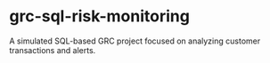 # grc-sql-risk-monitoring
A simulated SQL-based GRC project focused on analyzing customer transactions and alerts.
